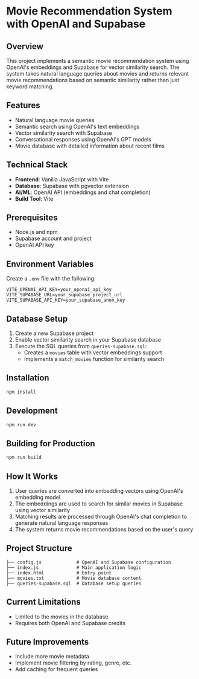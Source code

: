 # Movie Recommendation System with OpenAI and Supabase

## Overview
This project implements a semantic movie recommendation system using OpenAI's embeddings and Supabase for vector similarity search. The system takes natural language queries about movies and returns relevant movie recommendations based on semantic similarity rather than just keyword matching.

## Features
- Natural language movie queries
- Semantic search using OpenAI's text embeddings
- Vector similarity search with Supabase
- Conversational responses using OpenAI's GPT models
- Movie database with detailed information about recent films

## Technical Stack
- **Frontend**: Vanilla JavaScript with Vite
- **Database**: Supabase with pgvector extension
- **AI/ML**: OpenAI API (embeddings and chat completion)
- **Build Tool**: Vite

## Prerequisites
- Node.js and npm
- Supabase account and project
- OpenAI API key

## Environment Variables
Create a `.env` file with the following:
```
VITE_OPENAI_API_KEY=your_openai_api_key
VITE_SUPABASE_URL=your_supabase_project_url
VITE_SUPABASE_API_KEY=your_supabase_anon_key
```

## Database Setup
1. Create a new Supabase project
2. Enable vector similarity search in your Supabase database
3. Execute the SQL queries from `queries-supabase.sql`:
   - Creates a `movies` table with vector embeddings support
   - Implements a `match_movies` function for similarity search

## Installation
```bash
npm install
```

## Development
```bash
npm run dev
```

## Building for Production
```bash
npm run build
```

## How It Works
1. User queries are converted into embedding vectors using OpenAI's embedding model
2. The embeddings are used to search for similar movies in Supabase using vector similarity
3. Matching results are processed through OpenAI's chat completion to generate natural language responses
4. The system returns movie recommendations based on the user's query

## Project Structure
```
├── config.js             # OpenAI and Supabase configuration
├── index.js              # Main application logic
├── index.html            # Entry point
├── movies.txt            # Movie database content
├── queries-supabase.sql  # Database setup queries
```

## Current Limitations
- Limited to the movies in the database
- Requires both OpenAI and Supabase credits

## Future Improvements
- Include more movie metadata
- Implement movie filtering by rating, genre, etc.
- Add caching for frequent queries
